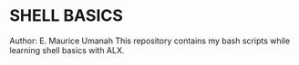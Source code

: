# **SHELL BASICS**
Author: E. Maurice Umanah
This repository contains my bash scripts while learning shell basics with ALX.